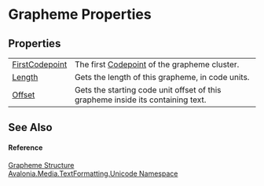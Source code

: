 # Grapheme Properties




## Properties
<table>
<tr>
<td><a href="P_Avalonia_Media_TextFormatting_Unicode_Grapheme_FirstCodepoint">FirstCodepoint</a></td>
<td>The first <a href="T_Avalonia_Media_TextFormatting_Unicode_Codepoint">Codepoint</a> of the grapheme cluster.</td>
</tr>
<tr>
<td><a href="P_Avalonia_Media_TextFormatting_Unicode_Grapheme_Length">Length</a></td>
<td>Gets the length of this grapheme, in code units.</td>
</tr>
<tr>
<td><a href="P_Avalonia_Media_TextFormatting_Unicode_Grapheme_Offset">Offset</a></td>
<td>Gets the starting code unit offset of this grapheme inside its containing text.</td>
</tr>
</table>

## See Also


#### Reference
<a href="T_Avalonia_Media_TextFormatting_Unicode_Grapheme">Grapheme Structure</a>  
<a href="N_Avalonia_Media_TextFormatting_Unicode">Avalonia.Media.TextFormatting.Unicode Namespace</a>  
